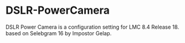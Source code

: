 # DSLR-PowerCamera
DSLR Power Camera is a configuration setting for LMC 8.4 Release 18. based on Selebgram 16 by Impostor Gelap.
